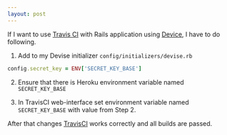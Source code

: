 ```yaml
---
layout: post
---
```


If I want to use [Travis CI](https://travis-ci.org) with Rails application using [Device](https://github.com/plataformatec/devise), I have to do following.

1. Add to my Devise initializer `config/initializers/devise.rb`

  ``` ruby
  config.secret_key = ENV['SECRET_KEY_BASE']
  ```

2. Ensure that there is Heroku environment variable named `SECRET_KEY_BASE`

3. In TravisCI web-interface set environment variable named `SECRET_KEY_BASE` with value from Step 2.

After that changes [TravisCI](https://travis-ci.org) works correctly and all builds are passed. 
